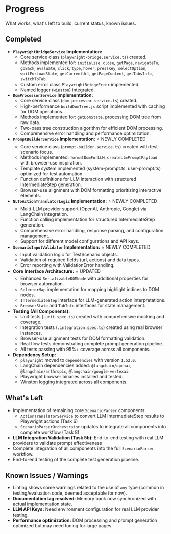 # Progress

What works, what's left to build, current status, known issues.

## Completed

*   **`PlaywrightBridgeService` Implementation:**
    *   Core service class (`playwright-bridge.service.ts`) created.
    *   Methods implemented for: `initialize`, `close`, `getPage`, `navigateTo`, `goBack`, `evaluate`, `click`, `type`, `hover`, `pressKey`, `selectOption`, `waitForLoadState`, `getCurrentUrl`, `getPageContent`, `getTabsInfo`, `switchToTab`.
    *   Custom error class `PlaywrightBridgeError` implemented.
    *   Named logger (`winston`) integrated.
*   **`DomProcessorService` Implementation:**
    *   Core service class (`dom-processor.service.ts`) created.
    *   High-performance `buildDomTree.js` script implemented with caching for DOM operations.
    *   Methods implemented for: `getDomState`, processing DOM tree from raw data.
    *   Two-pass tree construction algorithm for efficient DOM processing.
    *   Comprehensive error handling and performance optimization.
*   **`PromptBuilderService` Implementation:** ⭐ NEWLY COMPLETED
    *   Core service class (`prompt-builder.service.ts`) created with test-scenario focus.
    *   Methods implemented: `formatDomForLLM`, `createLlmPromptPayload` with browser-use inspiration.
    *   Template system implemented (system-prompt.ts, user-prompt.ts) optimized for test automation.
    *   Function definitions for LLM interaction with structured IntermediateStep generation.
    *   Browser-use alignment with DOM formatting prioritizing interactive elements.
*   **`NLToActionTranslatorLogic` Implementation:** ⭐ NEWLY COMPLETED
    *   Multi-LLM provider support (OpenAI, Anthropic, Google) via LangChain integration.
    *   Function calling implementation for structured IntermediateStep generation.
    *   Comprehensive error handling, response parsing, and configuration management.
    *   Support for different model configurations and API keys.
*   **`ScenarioInputValidator` Implementation:** ⭐ NEWLY COMPLETED
    *   Input validation logic for TestScenario objects.
    *   Validation of required fields (url, actions) and data types.
    *   Error reporting with ValidationError handling.
*   **Core Interface Architecture:** ⭐ UPDATED
    *   Enhanced `SerializableDOMNode` with additional properties for browser automation.
    *   `SelectorMap` implementation for mapping highlight indices to DOM nodes.
    *   `IntermediateStep` interface for LLM-generated action interpretations.
    *   `BrowserState` and `TabInfo` interfaces for state management.
*   **Testing (All Components):**
    *   Unit tests (`.unit.spec.ts`) created with comprehensive mocking and coverage.
    *   Integration tests (`.integration.spec.ts`) created using real browser instances.
    *   Browser-use alignment tests for DOM formatting validation.
    *   Real flow tests demonstrating complete prompt generation pipeline.
    *   All tests passing with 95%+ coverage across all components.
*   **Dependency Setup:**
    *   `playwright` moved to `dependencies` with version `1.52.0`.
    *   LangChain dependencies added: `@langchain/openai`, `@langchain/anthropic`, `@langchain/google-vertexai`.
    *   Playwright browser binaries installed and tested.
    *   Winston logging integrated across all components.

## What's Left

*   Implementation of remaining core `ScenarioParser` components:
    *   `ActionTranslatorService` to convert LLM IntermediateStep results to Playwright actions (Task 6)
    *   `ScenarioParserOrchestrator` updates to integrate all components into complete workflow (Task 8)
*   **LLM Integration Validation (Task 5b):** End-to-end testing with real LLM providers to validate prompt effectiveness
*   Complete integration of all components into the full `ScenarioParser` workflow.
*   End-to-end testing of the complete test generation pipeline.

## Known Issues / Warnings

*   Linting shows some warnings related to the use of `any` type (common in testing/evaluation code, deemed acceptable for now).
*   **Documentation lag resolved:** Memory bank now synchronized with actual implementation state.
*   **LLM API Keys:** Need environment configuration for real LLM provider testing.
*   **Performance optimization:** DOM processing and prompt generation optimized but may need tuning for large pages. 